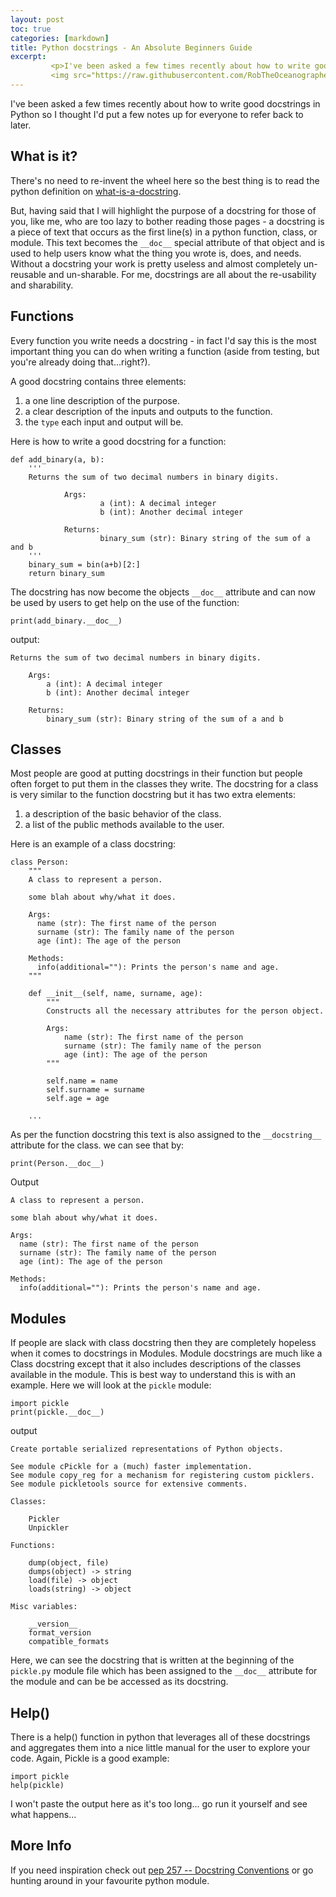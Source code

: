 ```yaml
---
layout: post
toc: true
categories: [markdown]
title: Python docstrings - An Absolute Beginners Guide
excerpt:
         <p>I've been asked a few times recently about how to write good docstrings in Python so I thought I'd put a few notes up for everyone to refer back to later.</p>
         <img src="https://raw.githubusercontent.com/RobTheOceanographer/robtheoceanographer.github.io/master/images/docstring.png" alt="docstring_cartoon">
---
```

I've been asked a few times recently about how to write good docstrings in Python so I thought I'd put a few notes up for everyone to refer back to later.

## What is it?

There's no need to re-invent the wheel here so the best thing is to read the python definition on [what-is-a-docstring](https://www.python.org/dev/peps/pep-0257/#what-is-a-docstring).

But, having said that I will highlight the purpose of a docstring for those of you, like me, who are too lazy to bother reading those pages - a docstring is a piece of text that occurs as the first line(s) in a python function, class, or module. This text becomes the `__doc__` special attribute of that object and is used to help users know what the thing you wrote is, does, and needs. Without a docstring your work is pretty useless and almost completely un-reusable and un-sharable. For me, docstrings are all about the re-usability and sharability.

## Functions
Every function you write needs a docstring - in fact I'd say this is the most important thing you can do when writing a function (aside from testing, but you're already doing that...right?).

A good docstring contains three elements:

1. a one line description of the purpose.
2. a clear description of the inputs and outputs to the function.
3. the `type` each input and output will be.

Here is how to write a good docstring for a function:

```
def add_binary(a, b):
    '''
    Returns the sum of two decimal numbers in binary digits.

            Args:
                    a (int): A decimal integer
                    b (int): Another decimal integer

            Returns:
                    binary_sum (str): Binary string of the sum of a and b
    '''
    binary_sum = bin(a+b)[2:]
    return binary_sum
```

The docstring has now become the objects `__doc__` attribute and can now be used by users to get help on the use of the function:
```
print(add_binary.__doc__)
```
output:
```
Returns the sum of two decimal numbers in binary digits.

    Args:
        a (int): A decimal integer
        b (int): Another decimal integer

    Returns:
        binary_sum (str): Binary string of the sum of a and b
```


## Classes
Most people are good at putting docstrings in their function but people often forget to put them in the classes they write. The docstring for a class is very similar to the function docstring but it has two extra elements:

 1. a description of the basic behavior of the class.
 2. a list of the public methods available to the user.

Here is an example of a class docstring:

```
class Person:
    """
    A class to represent a person.

    some blah about why/what it does.

    Args:
      name (str): The first name of the person
      surname (str): The family name of the person
      age (int): The age of the person

    Methods:
      info(additional=""): Prints the person's name and age.
    """

    def __init__(self, name, surname, age):
        """
        Constructs all the necessary attributes for the person object.

        Args:
            name (str): The first name of the person
            surname (str): The family name of the person
            age (int): The age of the person
        """

        self.name = name
        self.surname = surname
        self.age = age

    ...
```

As per the function docstring this text is also assigned to the `__docstring__` attribute for the class.
we can see that by:

```
print(Person.__doc__)
```
Output
```
A class to represent a person.

some blah about why/what it does.

Args:
  name (str): The first name of the person
  surname (str): The family name of the person
  age (int): The age of the person

Methods:
  info(additional=""): Prints the person's name and age.

```


## Modules
If people are slack with class docstring then they are completely hopeless when it comes to docstrings in Modules. Module docstrings are much like a Class docstring except that it also includes descriptions of the classes available in the module. This is best way to understand this is with an example. Here we will look at the `pickle`  module:

```
import pickle
print(pickle.__doc__)
```
output
```
Create portable serialized representations of Python objects.

See module cPickle for a (much) faster implementation.
See module copy_reg for a mechanism for registering custom picklers.
See module pickletools source for extensive comments.

Classes:

    Pickler
    Unpickler

Functions:

    dump(object, file)
    dumps(object) -> string
    load(file) -> object
    loads(string) -> object

Misc variables:

    __version__
    format_version
    compatible_formats
```
Here, we can see the docstring that is written at the beginning of the `pickle.py` module file which has been assigned to the `__doc__` attribute for the module and can be be accessed as its docstring.

## Help()
There is a help() function in python that leverages all of these docstrings and aggregates them into a nice little manual for the user to explore your code. Again, Pickle is a good example:

```
import pickle
help(pickle)
```
I won't paste the output here as it's too long... go run it yourself and see what happens...


## More Info

If you need inspiration check out [pep 257 -- Docstring Conventions](https://www.python.org/dev/peps/pep-0257/) or go hunting around in your favourite python module.
